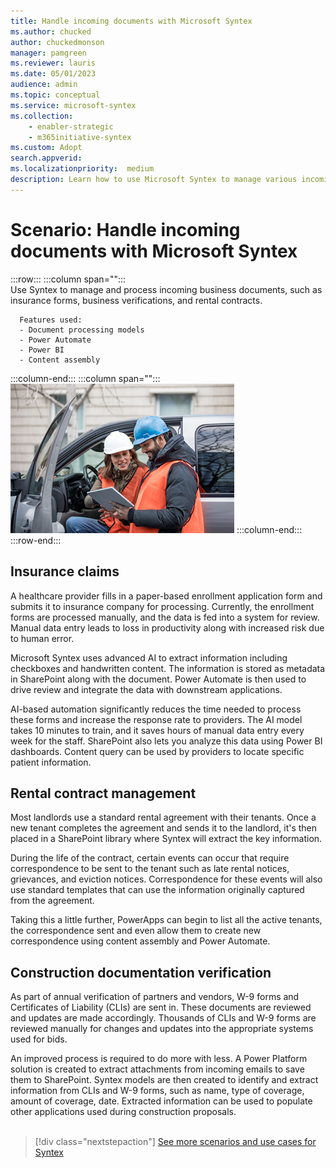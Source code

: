 ```yaml
---
title: Handle incoming documents with Microsoft Syntex
ms.author: chucked
author: chuckedmonson
manager: pamgreen
ms.reviewer: lauris
ms.date: 05/01/2023
audience: admin
ms.topic: conceptual
ms.service: microsoft-syntex
ms.collection: 
    - enabler-strategic
    - m365initiative-syntex
ms.custom: Adopt
search.appverid: 
ms.localizationpriority:  medium
description: Learn how to use Microsoft Syntex to manage various incoming business documents.
---
```


# Scenario: Handle incoming documents with Microsoft Syntex

:::row:::
   :::column span="":::      
      Use Syntex to manage and process incoming business documents, such as insurance forms, business verifications, and rental contracts.

      Features used:
      - Document processing models 
      - Power Automate
      - Power BI
      - Content assembly
   :::column-end:::
   :::column span="":::
      ![Image of a generic firstline workers in a worksite setting.](../media/content-understanding/uc-incoming-documents.png)
   :::column-end:::
:::row-end:::

## Insurance claims

A healthcare provider fills in a paper-based enrollment application form and submits it to insurance company for processing. Currently, the enrollment forms are processed manually, and the data is fed into a system for review. Manual data entry leads to loss in productivity along with increased risk due to human error.

Microsoft Syntex uses advanced AI to extract information including checkboxes and handwritten content. The information is stored as metadata in SharePoint along with the document. Power Automate is then used to drive review and integrate the data with downstream applications.

AI-based automation significantly reduces the time needed to process these forms and increase the response rate to providers. The AI model takes 10 minutes to train, and it saves hours of manual data entry every week for the staff. SharePoint also lets you analyze this data using Power BI dashboards. Content query can be used by providers to locate specific patient information. 

## Rental contract management

Most landlords use a standard rental agreement with their tenants. Once a new tenant completes the agreement and sends it to the landlord, it's then placed in a SharePoint library where Syntex will extract the key information.

During the life of the contract, certain events can occur that require correspondence to be sent to the tenant such as late rental notices, grievances, and eviction notices.  Correspondence for these events will also use standard templates that can use the information originally captured from the agreement.

Taking this a little further, PowerApps can begin to list all the active tenants, the correspondence sent and even allow them to create new correspondence using content assembly and Power Automate.

## Construction documentation verification

As part of annual verification of partners and vendors, W-9 forms and Certificates of Liability (CLIs) are sent in. These documents are reviewed and updates are made accordingly. Thousands of CLIs and W-9 forms are reviewed manually for changes and updates into the appropriate systems used for bids.

An improved process is required to do more with less. A Power Platform solution is created to extract attachments from incoming emails to save them to SharePoint. Syntex models are then created to identify and extract information from CLIs and W-9 forms, such as name, type of coverage, amount of coverage, date. Extracted information can be used to populate other applications used during construction proposals. 
<br>
<br>

> [!div class="nextstepaction"]
> [See more scenarios and use cases for Syntex](adoption-scenarios.md)